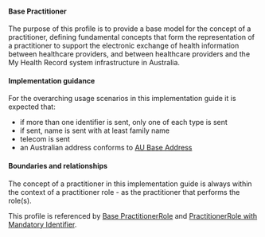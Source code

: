 #### Base Practitioner
The purpose of this profile is to provide a base model for the concept of a practitioner, defining fundamental concepts that form the representation of a practitioner to support the electronic exchange of health information between healthcare providers, and between healthcare providers and the My Health Record system infrastructure in Australia.

#### Implementation guidance
For the overarching usage scenarios in this implementation guide it is expected that:
* if more than one identifier is sent, only one of each type is sent
* if sent, name is sent with at least family name
* telecom is sent
* an Australian address conforms to [AU Base Address](http://build.fhir.org/ig/hl7au/au-fhir-base/StructureDefinition-au-address.html)

#### Boundaries and relationships
The concept of a practitioner in this implementation guide is always within the context of a practitioner role - as the practitioner that performs the role(s). 

This profile is referenced by [Base PractitionerRole](StructureDefinition-practitionerrole-dh-base-1.html) and [PractitionerRole with Mandatory Identifier](StructureDefinition-practitionerrole-ident-1.html).

